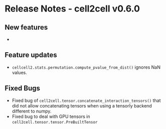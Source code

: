 # Release Notes - cell2cell v0.6.0

## New features
- 

## Feature updates
- `cellcell2.stats.permutation.compute_pvalue_from_dist()` ignores NaN values.
 
## Fixed Bugs
- Fixed bug of `cell2cell.tensor.concatenate_interaction_tensors()` that did not allow
concatenating tensors when using a tensorly backend different to numpy.
- Fixed bug to deal with GPU tensors in `cell2cell.tensor.tensor.PreBuiltTensor`